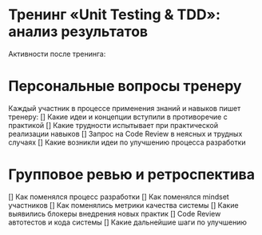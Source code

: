 # Тренинг «Unit Testing & TDD»: анализ результатов
Активности после тренинга:

# Персональные вопросы тренеру
Каждый участник в процессе применения знаний и навыков пишет тренеру:
[] Какие идеи и концепции вступили в противоречие с практикой
[] Какие трудности испытывает при практической реализации навыков
[] Запрос на Code Review в неясных и трудных случаях
[] Какие возникли идеи по улучшению процесса разработки

# Групповое ревью и ретроспектива
[] Как поменялся процесс разработки
[] Как поменялся mindset участников
[] Как поменялись метрики качества системы
[] Какие выявились блокеры внедрения новых практик
[] Code Review автотестов и кода системы
[] Какие дальнейшие шаги по улучшению
